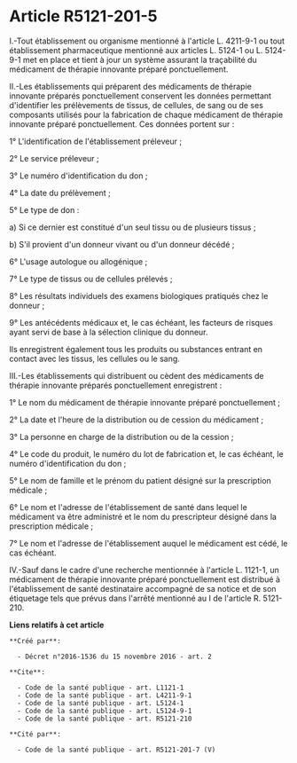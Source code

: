 # Article R5121-201-5

I.-Tout établissement ou organisme mentionné à l'article L. 4211-9-1 ou tout établissement pharmaceutique mentionné aux
articles L. 5124-1 ou L. 5124-9-1 met en place et tient à jour un système assurant la traçabilité du médicament de thérapie
innovante préparé ponctuellement. 

II.-Les établissements qui préparent des médicaments de thérapie innovante préparés ponctuellement conservent les données
permettant d'identifier les prélèvements de tissus, de cellules, de sang ou de ses composants utilisés pour la fabrication de
chaque médicament de thérapie innovante préparé ponctuellement. Ces données portent sur : 

1° L'identification de l'établissement préleveur ; 

2° Le service préleveur ; 

3° Le numéro d'identification du don ; 

4° La date du prélèvement ; 

5° Le type de don : 

a) Si ce dernier est constitué d'un seul tissu ou de plusieurs tissus ; 

b) S'il provient d'un donneur vivant ou d'un donneur décédé ; 

6° L'usage autologue ou allogénique ; 

7° Le type de tissus ou de cellules prélevés ; 

8° Les résultats individuels des examens biologiques pratiqués chez le donneur ; 

9° Les antécédents médicaux et, le cas échéant, les facteurs de risques ayant servi de base à la sélection clinique du
donneur. 

Ils enregistrent également tous les produits ou substances entrant en contact avec les tissus, les cellules ou le sang. 

III.-Les établissements qui distribuent ou cèdent des médicaments de thérapie innovante préparés ponctuellement
enregistrent : 

1° Le nom du médicament de thérapie innovante préparé ponctuellement ; 

2° La date et l'heure de la distribution ou de cession du médicament ; 

3° La personne en charge de la distribution ou de la cession ; 

4° Le code du produit, le numéro du lot de fabrication et, le cas échéant, le numéro d'identification du don ; 

5° Le nom de famille et le prénom du patient désigné sur la prescription médicale ; 

6° Le nom et l'adresse de l'établissement de santé dans lequel le médicament va être administré et le nom du prescripteur
désigné dans la prescription médicale ; 

7° Le nom et l'adresse de l'établissement auquel le médicament est cédé, le cas échéant. 

IV.-Sauf dans le cadre d'une recherche mentionnée à l'article L. 1121-1, un médicament de thérapie innovante préparé
ponctuellement est distribué à l'établissement de santé destinataire accompagné de sa notice et de son étiquetage tels que
prévus dans l'arrêté mentionné au I de l'article R. 5121-210.

**Liens relatifs à cet article**

	**Créé par**:

	  - Décret n°2016-1536 du 15 novembre 2016 - art. 2

	**Cite**:

	  - Code de la santé publique - art. L1121-1
	  - Code de la santé publique - art. L4211-9-1
	  - Code de la santé publique - art. L5124-1
	  - Code de la santé publique - art. L5124-9-1
	  - Code de la santé publique - art. R5121-210

	**Cité par**:

	  - Code de la santé publique - art. R5121-201-7 (V)
